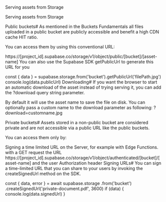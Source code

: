Serving assets from Storage

Serving assets from Storage

Public buckets#
As mentioned in the Buckets Fundamentals all files uploaded in a public bucket are publicly accessible and benefit a high CDN cache HIT ratio.

You can access them by using this conventional URL:

https://[project_id].supabase.co/storage/v1/object/public/[bucket]/[asset-name]
You can also use the Supabase SDK getPublicUrl to generate this URL for you

const { data } = supabase.storage.from('bucket').getPublicUrl('filePath.jpg')
console.log(data.publicUrl)
Downloading#
If you want the browser to start an automatic download of the asset instead of trying serving it, you can add the ?download query string parameter.

By default it will use the asset name to save the file on disk. You can optionally pass a custom name to the download parameter as following: ?download=customname.jpg

Private buckets#
Assets stored in a non-public bucket are considered private and are not accessible via a public URL like the public buckets.

You can access them only by:

Signing a time limited URL on the Server, for example with Edge Functions.
with a GET request the URL https://[project_id].supabase.co/storage/v1/object/authenticated/[bucket]/[asset-name] and the user Authorization header
Signing URLs#
You can sign a time-limited URL that you can share to your users by invoking the createSignedUrl method on the SDK.

const { data, error } = await supabase.storage
  .from('bucket')
  .createSignedUrl('private-document.pdf', 3600)
if (data) {
  console.log(data.signedUrl)
}